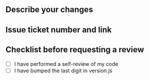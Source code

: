## Describe your changes

## Issue ticket number and link

## Checklist before requesting a review
- [ ] I have performed a self-review of my code
- [ ] I have bumped the last digit in version.js 
